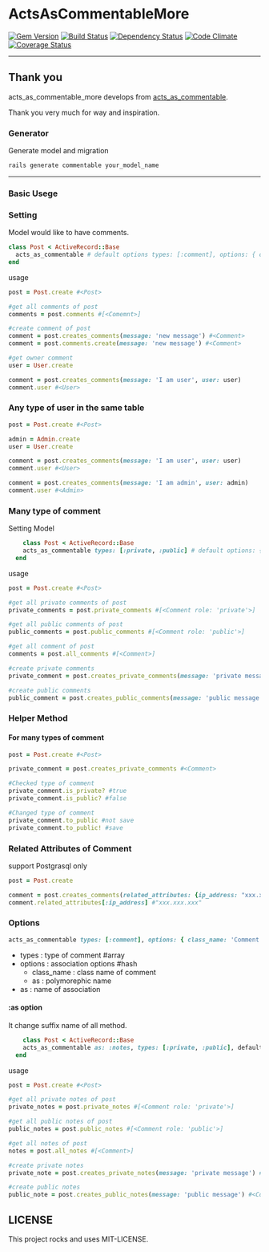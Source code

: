 # ActsAsCommentableMore

[![Gem Version](https://badge.fury.io/rb/acts_as_commentable_more.svg)](http://badge.fury.io/rb/acts_as_commentable_more)
[![Build Status](https://travis-ci.org/piya23300/acts_as_commentable_more.svg)](https://travis-ci.org/piya23300/acts_as_commentable_more)
[![Dependency Status](https://gemnasium.com/piya23300/acts_as_commentable_more.svg)](https://gemnasium.com/piya23300/acts_as_commentable_more)
[![Code Climate](https://codeclimate.com/github/piya23300/acts_as_commentable_more/badges/gpa.svg)](https://codeclimate.com/github/piya23300/acts_as_commentable_more)
[![Coverage Status](https://coveralls.io/repos/piya23300/acts_as_commentable_more/badge.svg)](https://coveralls.io/r/piya23300/acts_as_commentable_more)

---
## Thank you
acts_as_commentable_more develops from [acts_as_commentable](https://github.com/jackdempsey/acts_as_commentable).

Thank you very much for way and inspiration.

### Generator

Generate model and migration
```ruby
rails generate commentable your_model_name
```
---

### Basic Usege
### Setting
Model would like to have comments.

```ruby
class Post < ActiveRecord::Base
  acts_as_commentable # default options types: [:comment], options: { class_name: 'Comment', as: :commentable }, as: :comments
end
```

usage
```ruby
post = Post.create #<Post>

#get all comments of post
comments = post.comments #[<Comemnt>]

#create comment of post
comment = post.creates_comments(message: 'new message') #<Comment>
comment = post.comments.create(message: 'new message') #<Comment>

#get owner comment
user = User.create

comment = post.creates_comments(message: 'I am user', user: user)
comment.user #<User>

```

### Any type of user in the same table
```ruby
post = Post.create #<Post>

admin = Admin.create
user = User.create

comment = post.creates_comments(message: 'I am user', user: user)
comment.user #<User>

comment = post.creates_comments(message: 'I am admin', user: admin)
comment.user #<Admin>

```

### Many type of comment
Setting Model
```ruby
    class Post < ActiveRecord::Base
    acts_as_commentable types: [:private, :public] # default options: { class_name: 'Comment', as: :commentable }, as: :comments
  end
```

usage
```ruby
post = Post.create #<Post>

#get all private comments of post
private_comments = post.private_comments #[<Comment role: 'private'>]

#get all public comments of post
public_comments = post.public_comments #[<Comment role: 'public'>]

#get all comment of post
comments = post.all_comments #[<Comment>]

#create private comments
private_comment = post.creates_private_comments(message: 'private message') #<Comment role: 'private'>

#create public comments
public_comment = post.creates_public_comments(message: 'public message') #<Comment role: 'public'>

```

### Helper Method

#### For many types of comment
```ruby
post = Post.create #<Post>

private_comment = post.creates_private_comments #<Comment>

#Checked type of comment
private_comment.is_private? #true
private_comment.is_public? #false

#Changed type of comment
private_comment.to_public #not save
private_comment.to_public! #save
```

### Related Attributes of Comment
support Postgrasql only
```ruby
post = Post.create

comment = post.creates_comments(related_attributes: {ip_address: "xxx.xxx.xxx"})
comment.related_attributes[:ip_address] #"xxx.xxx.xxx"
```

### Options
```ruby
acts_as_commentable types: [:comment], options: { class_name: 'Comment', as: :commentable }, as: :comments
```

- types : type of comment #array
- options : association options #hash
    - class_name : class name of comment
    - as : polymorephic name
- as : name of association

#### :as option
It change suffix name of all method.

```ruby
    class Post < ActiveRecord::Base
    acts_as_commentable as: :notes, types: [:private, :public], default options: { class_name: 'Comment', as: :commentable }
  end
```

usage
```ruby
post = Post.create #<Post>

#get all private notes of post
private_notes = post.private_notes #[<Comment role: 'private'>]

#get all public notes of post
public_notes = post.public_notes #[<Comment role: 'public'>]

#get all notes of post
notes = post.all_notes #[<Comment>]

#create private notes
private_note = post.creates_private_notes(message: 'private message') #<Comment role: 'private'>

#create public notes
public_note = post.creates_public_notes(message: 'public message') #<Comment role: 'public'>

```


## LICENSE
This project rocks and uses MIT-LICENSE.
